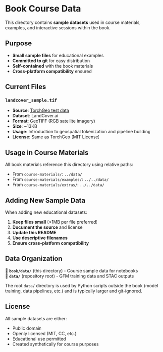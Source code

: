 # Book Course Data

This directory contains **sample datasets** used in course materials, examples, and interactive sessions within the book.

## Purpose

- **Small sample files** for educational examples
- **Committed to git** for easy distribution
- **Self-contained** with the book materials
- **Cross-platform compatibility** ensured

## Current Files

### `landcover_sample.tif`
- **Source**: [TorchGeo test data](https://github.com/microsoft/torchgeo/blob/main/tests/data/landcoverai/images/M-33-20-D-c-4-2.tif)
- **Dataset**: LandCover.ai 
- **Format**: GeoTIFF (RGB satellite imagery)
- **Size**: ~13KB
- **Usage**: Introduction to geospatial tokenization and pipeline building
- **License**: Same as TorchGeo (MIT License)

## Usage in Course Materials

All book materials reference this directory using relative paths:
- From `course-materials/`: `../data/`
- From `course-materials/examples/`: `../../data/`
- From `course-materials/extras/`: `../../data/`

## Adding New Sample Data

When adding new educational datasets:
1. **Keep files small** (<1MB per file preferred)
2. **Document the source** and license
3. **Update this README**
4. **Use descriptive filenames**
5. **Ensure cross-platform compatibility**

## Data Organization

📁 **`book/data/`** (this directory) - Course sample data for notebooks  
📁 **`data/`** (repository root) - GFM training data and STAC outputs

The root `data/` directory is used by Python scripts outside the book (model training, data pipelines, etc.) and is typically larger and git-ignored.

## License

All sample datasets are either:
- Public domain
- Openly licensed (MIT, CC, etc.)
- Educational use permitted
- Created synthetically for course purposes
